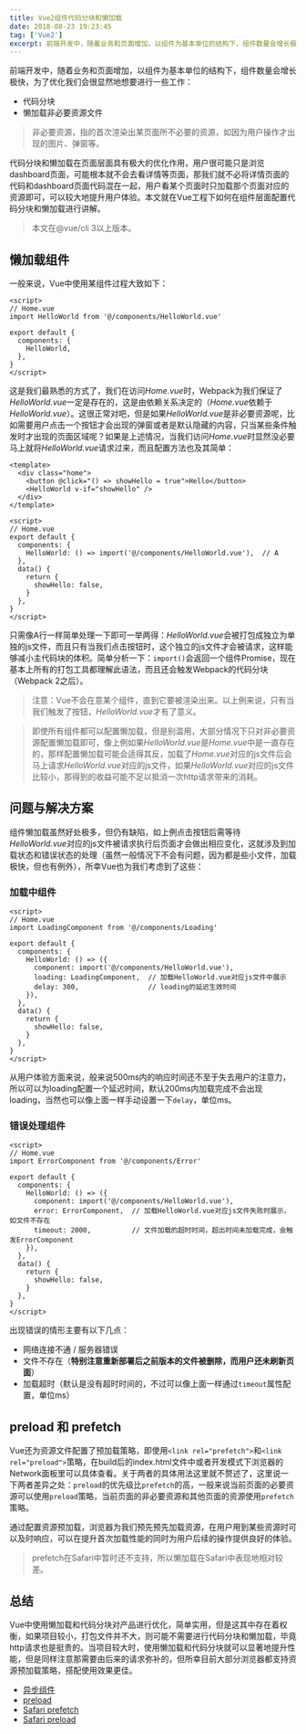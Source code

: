 ```yaml
---
title: Vue2组件代码分块和懒加载
date: 2018-08-23 19:23:45
tag: ['Vue2']
excerpt: 前端开发中，随着业务和页面增加，以组件为基本单位的结构下，组件数量会增长极快，为了优化我们经常需要进行代码分块和对非必要资源文件进行懒加载。
---
```


前端开发中，随着业务和页面增加，以组件为基本单位的结构下，组件数量会增长极快，为了优化我们会很显然地想要进行一些工作：

- 代码分块
- 懒加载非必要资源文件

> 非必要资源，指的首次渲染出某页面所不必要的资源，如因为用户操作才出现的图片、弹窗等。

代码分块和懒加载在页面层面具有极大的优化作用，用户很可能只是浏览dashboard页面，可能根本就不会去看详情等页面，那我们就不必将详情页面的代码和dashboard页面代码混在一起，用户看某个页面时只加载那个页面对应的资源即可，可以较大地提升用户体验。本文就在Vue工程下如何在组件层面配置代码分块和懒加载进行讲解。

> 本文在@vue/cli 3以上版本。

## 懒加载组件

一般来说，Vue中使用某组件过程大致如下：

```vue
<script>
// Home.vue
import HelloWorld from '@/components/HelloWorld.vue'

export default {
  components: {
    HelloWorld,
  },
}
</script>
```

这是我们最熟悉的方式了，我们在访问*Home.vue*时，Webpack为我们保证了*HelloWorld.vue*一定是存在的，这是由依赖关系决定的（*Home.vue*依赖于*HelloWorld.vue*）。这很正常对吧，但是如果*HelloWorld.vue*是非必要资源呢，比如需要用户点击一个按钮才会出现的弹窗或者是默认隐藏的内容，只当某些条件触发时才出现的页面区域呢？如果是上述情况，当我们访问*Home.vue*时显然没必要马上就将*HelloWorld.vue*请求过来，而且配置方法也及其简单：

```vue
<template>
  <div class="home">
    <button @click="() => showHello = true">Hello</button>
    <HelloWorld v-if="showHello" />
  </div>
</template>

<script>
// Home.vue
export default {
  components: {
    HelloWorld: () => import('@/components/HelloWorld.vue'),  // A
  },
  data() {
    return {
      showHello: false,
    }
  },
}
</script>
```

只需像A行一样简单处理一下即可一举两得：*HelloWorld.vue*会被打包成独立为单独的js文件，而且只有当我们点击按钮时，这个独立的js文件才会被请求，这样能够减小主代码块的体积。简单分析一下：`import()`会返回一个组件Promise，现在基本上所有的打包工具都理解此语法，而且还会触发Webpack的代码分块（Webpack 2之后）。

> 注意：Vue不会在意某个组件，直到它要被渲染出来。以上例来说，只有当我们触发了按钮，*HelloWorld.vue*才有了意义。

> 即使所有组件都可以配置懒加载，但是别滥用，大部分情况下只对非必要资源配置懒加载即可，像上例如果*HelloWorld.vue*是*Home.vue*中是一直存在的，那样配置懒加载可能会适得其反，加载了*Home.vue*对应的js文件后会马上请求*HelloWorld.vue*对应的js文件，如果*HelloWorld.vue*对应的js文件比较小，那得到的收益可能不足以抵消一次http请求带来的消耗。

## 问题与解决方案

组件懒加载虽然好处极多，但仍有缺陷，如上例点击按钮后需等待*HelloWorld.vue*对应的js文件被请求执行后页面才会做出相应变化，这就涉及到加载状态和错误状态的处理（虽然一般情况下不会有问题，因为都是些小文件，加载极快，但也有例外），所幸Vue也为我们考虑到了这些：

### 加载中组件

```vue
<script>
// Home.vue
import LoadingComponent from '@/components/Loading'

export default {
  components: {
    HelloWorld: () => ({
      component: import('@/components/HelloWorld.vue'),
      loading: LoadingComponent,  // 加载HelloWorld.vue对应js文件中展示
      delay: 300,                 // loading的延迟生效时间
    }),
  },
  data() {
    return {
      showHello: false,
    }
  },
}
</script>
```

从用户体验方面来说，般来说500ms内的响应时间还不至于失去用户的注意力，所以可以为loading配置一个延迟时间，默认200ms内加载完成不会出现loading，当然也可以像上面一样手动设置一下`delay`，单位ms。

### 错误处理组件

```vue
<script>
// Home.vue
import ErrorComponent from '@/components/Error'

export default {
  components: {
    HelloWorld: () => ({
      component: import('@/components/HelloWorld.vue'),
      error: ErrorComponent,  // 加载HelloWorld.vue对应js文件失败时展示，如文件不存在
      timeout: 2000,          // 文件加载的超时时间，超出时间未加载完成，会触发ErrorComponent
    }),
  },
  data() {
    return {
      showHello: false,
    }
  },
}
</script>
```

出现错误的情形主要有以下几点：

- 网络连接不通 / 服务器错误
- 文件不存在（**特别注意重新部署后之前版本的文件被删除，而用户还未刷新页面**）
- 加载超时（默认是没有超时时间的，不过可以像上面一样通过`timeout`属性配置，单位ms）

## preload 和 prefetch

Vue还为资源文件配置了预加载策略，即使用`<link rel="prefetch">`和`<link rel="preload">`策略，在build后的index.html文件中或者开发模式下浏览器的Network面板里可以具体查看。关于两者的具体用法这里就不赘述了，这里说一下两者差异之处：`preload`的优先级比`prefetch`的高，一般来说当前页面的必要资源可以使用`preload`策略，当前页面的非必要资源和其他页面的资源使用`prefetch`策略。

通过配置资源预加载，浏览器为我们预先预先加载资源，在用户用到某些资源时可以及时响应，可以在提升首次加载性能的同时为用户后续的操作提供良好的体验。

> prefetch在Safari中暂时还不支持，所以懒加载在Safari中表现地相对较差。

## 总结

Vue中使用懒加载和代码分块对产品进行优化，简单实用，但是这其中存在着权衡，如果项目较小，打包文件并不大，则可能不需要进行代码分块和懒加载，毕竟http请求也是挺贵的。当项目较大时，使用懒加载和代码分块就可以显著地提升性能，但是同样注意那需要由后来的请求弥补的，但所幸目前大部分浏览器都支持资源预加载策略，搭配使用效果更佳。

- [异步组件](https://vuejs.org/v2/guide/components-dynamic-async.html#Async-Components)
- [preload](https://developer.mozilla.org/en-US/docs/Web/HTML/Preloading_content)
- [Safari prefetch](https://caniuse.com/#search=prefetch)
- [Safari preload](https://caniuse.com/#search=preload)
